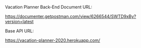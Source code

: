 Vacation Planner Back-End
Document URL:

https://documenter.getpostman.com/view/6266544/SWTD9xBy?version=latest

Base API URL:

https://vacation-planner-2020.herokuapp.com/
